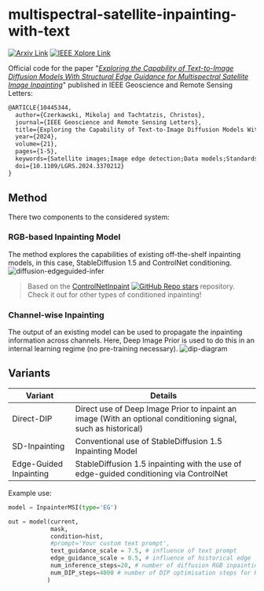 # multispectral-satellite-inpainting-with-text
<a href="https://arxiv.org/abs/2311.03008/" class="text-decoration-none site-link"><img alt="Arxiv Link" src="https://img.shields.io/badge/Open_Access-arxiv:2311.03008-b31b1b"></a> <a href="https://ieeexplore.ieee.org/document/10445344" class="text-decoration-none site-link"><img alt="IEEE Xplore Link" src="https://img.shields.io/badge/Access-IEEE-00629B"></a>

Official code for the paper "[*Exploring the Capability of Text-to-Image Diffusion Models With Structural Edge Guidance for Multispectral Satellite Image Inpainting*](https://ieeexplore.ieee.org/document/10445344/)" published in IEEE Geoscience and Remote Sensing Letters:
```latex
@ARTICLE{10445344,
  author={Czerkawski, Mikolaj and Tachtatzis, Christos},
  journal={IEEE Geoscience and Remote Sensing Letters}, 
  title={Exploring the Capability of Text-to-Image Diffusion Models With Structural Edge Guidance for Multispectral Satellite Image Inpainting}, 
  year={2024},
  volume={21},
  pages={1-5},
  keywords={Satellite images;Image edge detection;Data models;Standards;Noise reduction;Task analysis;Process control;Generative models;image completion;image inpainting},
  doi={10.1109/LGRS.2024.3370212}
}
```

## Method
There two components to the considered system:

### RGB-based Inpainting Model
The method explores the capabilities of existing off-the-shelf inpainting models, in this case, StableDiffusion 1.5 and ControlNet conditioning.
![diffusion-edgeguided-infer](https://github.com/mikonvergence/inpainting-multispectral-satellite-with-text/assets/13435425/61ed57a0-f9fb-4555-ade5-ba546e0a33ef)

> Based on the [ControlNetInpaint](https://github.com/mikonvergence/ControlNetInpaint) [![GitHub Repo stars](https://img.shields.io/github/stars/mikonvergence/ControlNetInpaint)](https://github.com/mikonvergence/ControlNetInpaint) repository. Check it out for other types of conditioned inpainting!

### Channel-wise Inpainting
The output of an existing model can be used to propagate the inpainting information across channels. Here, Deep Image Prior is used to do this in an internal learning regime (no pre-training necessary).
![dip-diagram](https://github.com/mikonvergence/inpainting-multispectral-satellite-with-text/assets/13435425/55f11f26-5477-4007-a678-b17a155b29cd)

## Variants

| Variant | Details |
| ------- | ------- |
| Direct-DIP | Direct use of Deep Image Prior to inpaint an image (With an optional conditioning signal, such as historical) |
| SD-Inpainting | Conventional use of StableDiffusion 1.5 Inpainting Model |
| Edge-Guided Inpainting | StableDiffusion 1.5 inpainting with the use of edge-guided conditioning via ControlNet |

Example use:
```python
model = InpainterMSI(type='EG')

out = model(current,
            mask,
            condition=hist,
            #prompt='Your custom text prompt',
            text_guidance_scale = 7.5, # influence of text prompt
            edge_guidance_scale = 0.5, # influence of historical edge
            num_inference_steps=20, # number of diffusion RGB inpainting steps
            num_DIP_steps=4000 # number of DIP optimisation steps for RGB-to-MSI
           )
```
